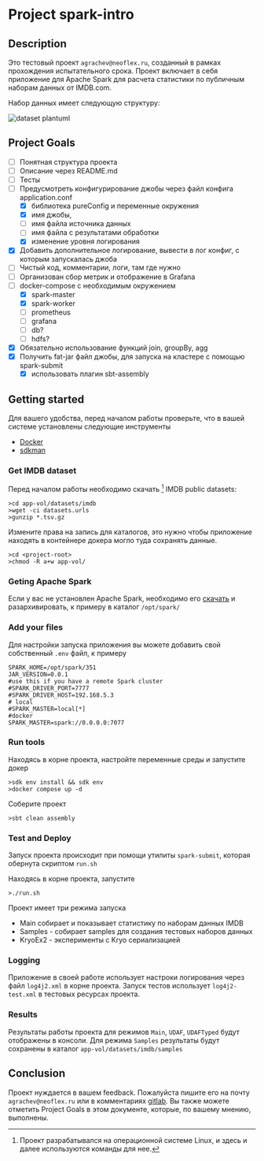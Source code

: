 # Project spark-intro

## Description
Это тестовый проект `agrachev@neoflex.ru`, созданный в рамках прохождения испытательного срока.
Проект включает в себя приложение для Apache Spark для расчета статистики по публичным наборам данных от IMDB.com.

Набор данных имеет следующую структуру:

![dataset plantuml](app-vol/datasets/imdb/imdbsets.png "IMDB Datasets")

## Project Goals

- [ ] Понятная структура проекта
- [ ] Описание через README.md
- [ ] Тесты
- [ ] Предусмотреть конфигурирование джобы через файл конфига application.conf 
  - [X] библиотека pureConfig и переменные окружения
  - [X] имя джобы,
  - [ ] имя файла источника данных
  - [ ] имя файла с результатами обработки
  - [X] изменение уровня логирования
- [X] Добавить дополнительное логирование, вывести в лог конфиг, с которым запускалась джоба
- [ ] Чистый код, комментарии, логи, там где нужно
- [ ] Организован сбор метрик и отображение в Grafana
- [ ] docker-compose с необходимым окружением
    - [X] spark-master
    - [X] spark-worker
    - [ ] prometheus 
    - [ ] grafana
    - [ ] db?
    - [ ] hdfs?
- [X] Обязательно использование функций join, groupBy, agg
- [X] Получить fat-jar файл джобы, для запуска на кластере с помощью spark-submit
    - [X] использовать плагин sbt-assembly

## Getting started

Для вашего удобства, перед началом работы проверьте, что в вашей системе установлены следующие инструменты

* [Docker](https://www.docker.com/)
* [sdkman](https://sdkman.io/)

### Get IMDB dataset
Перед началом работы необходимо скачать [^1] IMDB public datasets:
```shell
>cd app-vol/datasets/imdb 
>wget -ci datasets.urls
>gunzip *.tsv.gz
```

Измените права на запись для каталогов, это нужно чтобы приложение находять в контейнере докера могло туда сохранять данные.

```shell
>cd <project-root>
>chmod -R a+w app-vol/
```


[^1]: Проект разрабатывался на операционной системе Linux, и здесь и далее используются команды для нее.

### Geting Apache Spark

Если у вас не установлен Apache Spark, необходимо его [скачать](https://spark.apache.org/downloads.html) и разархивировать, к примеру в каталог `/opt/spark/`

### Add your files
Для настройки запуска приложения вы можете добавить свой собственный `.env` файл, 
к примеру

```shell
SPARK_HOME=/opt/spark/351
JAR_VERSION=0.0.1
#use this if you have a remote Spark cluster
#SPARK_DRIVER_PORT=7777
#SPARK_DRIVER_HOST=192.168.5.3
# local
#SPARK_MASTER=local[*]
#docker
SPARK_MASTER=spark://0.0.0.0:7077
```

### Run tools

Находясь в корне проекта, настройте перeменные среды и запустите докер

```shell
>sdk env install && sdk env 
>docker compose up -d
```

Соберите проект
```shell
>sbt clean assembly
```

### Test and Deploy

Запуск проекта происходит при помощи утилиты `spark-submit`, которая обернута скриптом `run.sh`

Находясь в корне проекта, запустите

```shell
>./run.sh
```

Проект имеет три режима запуска 
- Main собирает и показывает статистику по наборам данных  IMDB
- Samples - собирает samples для создания тестовых наборов данных
- KryoEx2 - эксперименты с Kryo сериализацией

### Logging

Приложение в своей работе использует настроки логирования через файл `log4j2.xml` в корне проекта.  Запуск тестов использует `log4j2-test.xml` в тестовых ресурсах проекта.

### Results

Результаты работы проекта для режимов `Main`, `UDAF`, `UDAFTyped` будут отображены в консоли.
Для режима `Samples` результаты будут сохранены в каталог `app-vol/datasets/imdb/samples`

## Conclusion

Проект нуждается в вашем feedback. Пожалуйста пишите его на почту `agrachev@neoflex.ru` или в комментариях [gitlab](https://neogit.neoflex.ru/agrachev/spark-intro). Вы также можете отметить Project Goals в этом документе, которые, по вашему мнению, выполнены.







